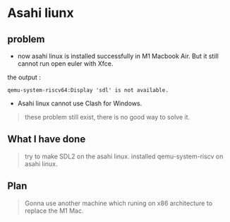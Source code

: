 # Asahi liunx

## problem

- now asahi linux is installed successfully in M1 Macbook Air. But it still cannot run open euler with Xfce.

the output :

```
qemu-system-riscv64:Display 'sdl' is not available.
```

- Asahi linux cannot use Clash for Windows.

> these problem still exist, there is no good way to solve it.

## What I have done

> try to make SDL2 on the asahi linux.
> installed qemu-system-riscv on asahi linux.

## Plan

> Gonna use another machine which runing on x86 architecture to replace the M1 Mac.

